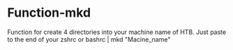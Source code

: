# Function-mkd
Function for create 4 directories into your machine name of HTB. Just paste to the end of your zshrc or bashrc | mkd "Macine_name" 
